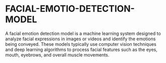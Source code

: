 # FACIAL-EMOTIO-DETECTION-MODEL
A facial emotion detection model is a machine learning system designed to analyze facial expressions in images or videos and identify the emotions being conveyed. These models typically use computer vision techniques and deep learning algorithms to process facial features such as the eyes, mouth, eyebrows, and overall muscle movements.
